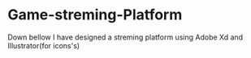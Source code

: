 # Game-streming-Platform
Down bellow I have designed a streming platform using Adobe Xd and Illustrator(for icons's)
